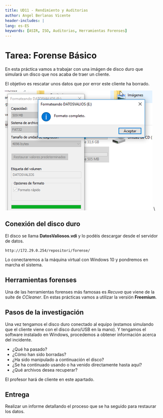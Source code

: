 ```yaml
---
title: UD11 - Rendimiento y Auditorias
author: Angel Berlanas Vicente
header-includes: |
lang: es-ES
keywords: [ASIR, ISO, Auditorias, Herramientas Forenses]
---
```


# Tarea: Forense Básico

En esta práctica vamos a trabajar con una imágen de disco duro que simulará un disco que nos acaba de traer un cliente.

El objetivo es rescatar unos datos que por error este cliente ha borrado.

![¡Borrado por error!](ForenseBasico/forenseBasico_084701.png)
\ 

## Conexión del disco duro

El disco se llama **DatosValiosos.vdi** y lo podéis descargar desde el servidor de datos.

``` shell
http://172.29.0.254/repositori/forense/
```

Lo conectaremos a la máquina virtual con Windows 10 y pondremos en marcha el sistema.

## Herramientas forenses

Una de las herramientas forenses más famosas es *Recuva* que viene de la suite de *CCleaner*. En estas prácticas vamos a utilizar la versión **Freemium**.

## Pasos de la investigación

Una vez tengamos el disco duro conectado al equipo (estamos simulando que el cliente viene con el disco duro/USB en la mano). Y tengamos el software instalado en Windows, procedemos a obtener información acerca del incidente.

* ¿Qué ha pasado?
* ¿Cómo han sido borradas?
* ¿Ha sido manipulado a continuación el disco?
* ¿Se ha continuado usando o ha venido directamente hasta aquí?
* ¿Qué archivos desea recuperar?

El profesor hará de cliente en este apartado.

## Entrega

Realizar un informe detallando el proceso que se ha seguido para restaurar los datos.
